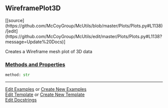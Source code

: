 ## <a id="McUtils.Plots.Plots.WireframePlot3D">WireframePlot3D</a> 
<div class="docs-source-link" markdown="1">
[[source](https://github.com/McCoyGroup/McUtils/blob/master/Plots/Plots.py#L1138)/[edit](https://github.com/McCoyGroup/McUtils/edit/master/Plots/Plots.py#L1138?message=Update%20Docs)]
</div>

Creates a Wireframe mesh plot of 3D data

<div class="collapsible-section">
 <div class="collapsible-section collapsible-section-header" markdown="1">
 
### <a class="collapse-link" data-toggle="collapse" href="#methods">Methods and Properties</a> <a class="float-right" data-toggle="collapse" href="#methods"><i class="fa fa-chevron-down"></i></a>

 </div>
 <div class="collapsible-section collapsible-section-body collapse" id="methods" markdown="1">

```python
method: str
```


 </div>
</div>




___

[Edit Examples](https://github.com/McCoyGroup/McUtils/edit/gh-pages/ci/examples/McUtils/Plots/Plots/WireframePlot3D.md) or 
[Create New Examples](https://github.com/McCoyGroup/McUtils/new/gh-pages/?filename=ci/examples/McUtils/Plots/Plots/WireframePlot3D.md) <br/>
[Edit Template](https://github.com/McCoyGroup/McUtils/edit/gh-pages/ci/docs/McUtils/Plots/Plots/WireframePlot3D.md) or 
[Create New Template](https://github.com/McCoyGroup/McUtils/new/gh-pages/?filename=ci/docs/templates/McUtils/Plots/Plots/WireframePlot3D.md) <br/>
[Edit Docstrings](https://github.com/McCoyGroup/McUtils/edit/master/Plots/Plots.py#L1138?message=Update%20Docs)